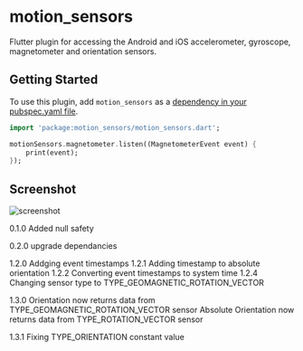 # motion_sensors

Flutter plugin for accessing the Android and iOS accelerometer, gyroscope, magnetometer and orientation sensors.

## Getting Started

To use this plugin, add `motion_sensors` as a [dependency in your pubspec.yaml
file](https://flutter.io/platform-plugins/).

``` dart
import 'package:motion_sensors/motion_sensors.dart';

motionSensors.magnetometer.listen((MagnetometerEvent event) {
    print(event);
});

```

## Screenshot

![screenshot](https://github.com/zesage/motion_sensors/raw/master/screenshot.png)


0.1.0
Added null safety

0.2.0
upgrade dependancies 

1.2.0
Addging event timestamps
1.2.1
Adding timestamp to absolute orientation
1.2.2
Converting event timestamps to system time
1.2.4
Changing sensor type to TYPE_GEOMAGNETIC_ROTATION_VECTOR

1.3.0
Orientation now returns data from TYPE_GEOMAGNETIC_ROTATION_VECTOR sensor
Absolute Orientation now returns data from TYPE_ROTATION_VECTOR sensor

1.3.1
Fixing TYPE_ORIENTATION constant value